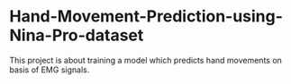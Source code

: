 # Hand-Movement-Prediction-using-Nina-Pro-dataset
This project is about training a model which predicts hand movements on basis of EMG signals.
